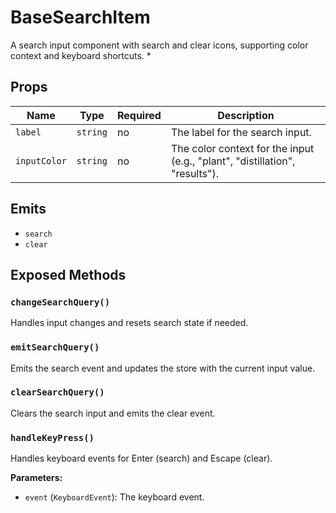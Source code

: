 # BaseSearchItem

A search input component with search and clear icons, supporting color context and keyboard shortcuts.
 *

## Props

| Name | Type | Required | Description |
|------|------|----------|-------------|
| `label` | `string` | no | The label for the search input. |
| `inputColor` | `string` | no | The color context for the input (e.g., "plant", "distillation", "results"). |

## Emits

- `search`
- `clear`

## Exposed Methods

### `changeSearchQuery()`
Handles input changes and resets search state if needed.

### `emitSearchQuery()`
Emits the search event and updates the store with the current input value.

### `clearSearchQuery()`
Clears the search input and emits the clear event.

### `handleKeyPress()`
Handles keyboard events for Enter (search) and Escape (clear).

**Parameters:**
- `event` (`KeyboardEvent`): The keyboard event.
